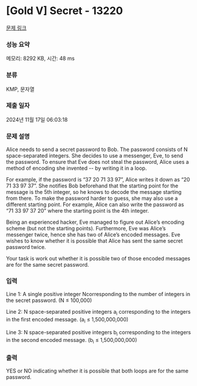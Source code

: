 # [Gold V] Secret - 13220 

[문제 링크](https://www.acmicpc.net/problem/13220) 

### 성능 요약

메모리: 8292 KB, 시간: 48 ms

### 분류

KMP, 문자열

### 제출 일자

2024년 11월 17일 06:03:18

### 문제 설명

<p>Alice needs to send a secret password to Bob. The password consists of N​space-separated integers. She decides to use a messenger, Eve, to send the password. To ensure that Eve does not steal the password, Alice uses a method of encoding she invented -- by writing it in a loop.</p>

<p>For example, if the password is “37 20 71 33 97”, Alice writes it down as “20 71 33 97 37”. She notifies Bob beforehand that the starting point for the message is the 5th integer, so he knows to decode the message starting from there. To make the password harder to guess, she may also use a different starting point. For example, Alice can also write the password as “71 33 97 37 20” where the starting point is the 4th integer.</p>

<p>Being an experienced hacker, Eve managed to figure out Alice’s encoding scheme (but not the starting points). Furthermore, Eve was Alice’s messenger twice, hence she has two of Alice’s encoded messages. Eve wishes to know whether it is possible that Alice has sent the same secret password twice.</p>

<p>Your task is work out whether it is possible two of those encoded messages are for the same secret password.</p>

### 입력 

 <p>Line 1: A single positive integer N​corresponding to the number of integers in the secret password. (N​ ≤ 100,000)</p>

<p>Line 2: N space-separated positive integers a<sub>i</sub> corresponding to the integers in the first encoded message. (a<sub>i</sub> ≤ 1,500,000,000)</p>

<p>Line 3: N space-separated positive integers b<sub>i</sub>​ corresponding to the integers in the second encoded message. (b<sub>i</sub> ≤ 1,500,000,000)</p>

### 출력 

 <p>YES or NO indicating whether it is possible that both loops are for the same password.</p>

